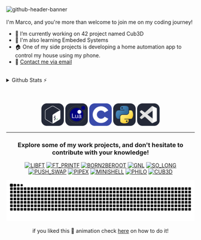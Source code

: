 
<img width="1700" height="460" alt="github-header-banner" src="https://github.com/user-attachments/assets/327af084-2cce-4c84-ba64-53cba6718a60" />
<br>
<br>
I'm Marco, and you're more than welcome to join me on my coding journey!

  - 🔭 I’m currently working on 42 project named Cub3D
  - 🌱 I'm also learning Embeded Systems
  - 🏠 One of my side projects is developing a home automation app to control my house using my phone.
  - 📧 [Contact me via email](mailto:marco_miguelote@hotmail.com)
<br>

<details>
  <summary>Github Stats ⚡</summary>
  <br>

  <div align="center" style="display: flex; justify-content: center; gap: 10px;">
    <img height="180em" src="https://github-readme-stats.vercel.app/api?username=mmiguelo&show_icons=true&locale=en&theme=slateorange" alt="mmiguelo" /> 
    <img height="180em" src="https://github-readme-stats.vercel.app/api/top-langs?username=mmiguelo&show_icons=true&locale=en&theme=slateorange&layout=compact" alt="mmiguelo" /> 
  </div>
</details>
<br>
<br>
<p align="center">
    <img alt="miguelote-bash" height="60" width="60" src="https://github.com/tandpfun/skill-icons/blob/main/icons/Bash-Dark.svg" />
    <img alt="miguelote-lua" height="60" width="60" src="https://github.com/tandpfun/skill-icons/blob/main/icons/Lua-Dark.svg" />
    <img alt="miguelote-c" height="60" width="60" src="https://github.com/tandpfun/skill-icons/blob/main/icons/C.svg" />
    <img alt="miguelote-python" height="60" width="60" src="https://github.com/tandpfun/skill-icons/blob/main/icons/Python-Dark.svg" />
    <img alt="miguelote-vscode" height="60" width="60" src="https://github.com/tandpfun/skill-icons/blob/main/icons/VSCode-Dark.svg" />
</p>

---
<div align="center">
<h3><b>Explore some of my work projects, and don't hesitate to contribute with your knowledge!</b></h3>
  
[![LIBFT](https://github.com/mmiguelo/42-project-badges/blob/main/badges/libftm.png)](https://github.com/mmiguelo/LIBFT) [![FT_PRINTF](https://github.com/mmiguelo/42-project-badges/blob/main/badges/ft_printfe.png)](https://github.com/mmiguelo/ft_printf) [![BORN2BEROOT](https://github.com/mmiguelo/42-project-badges/blob/main/badges/born2berootm.png)]() [![GNL](https://github.com/mmiguelo/42-project-badges/blob/main/badges/get_next_linee.png)](https://github.com/mmiguelo/Get_next_Line) [![SO_LONG](https://github.com/mmiguelo/42-project-badges/blob/main/badges/so_longe.png)](https://github.com/mmiguelo/so_long) [![PUSH_SWAP](https://github.com/mmiguelo/42-project-badges/blob/main/badges/push_swape.png)](https://github.com/mmiguelo/Push_Swap) [![PIPEX](https://github.com/mmiguelo/42-project-badges/blob/main/badges/pipexm.png)](https://github.com/mmiguelo/pipex) [![MINISHELL](https://github.com/mmiguelo/42-project-badges/blob/main/badges/minishelln.png)](https://github.com/mmiguelo/minishell) [![PHILO](https://github.com/mmiguelo/42-project-badges/blob/main/badges/philosophersn.png)](https://github.com/mmiguelo/philosophers) [![CUB3D](https://github.com/mmiguelo/42-project-badges/blob/main/badges/cub3dn.png)](https://github.com/mmiguelo/Cub3d)

<div>
<picture>
  <source media="(prefers-color-scheme: dark)" srcset="https://raw.githubusercontent.com/mmiguelo/mmiguelo/output/github-contribution-grid-snake-dark.svg">
  <source media="(prefers-color-scheme: light)" srcset="https://raw.githubusercontent.com/mmiguelo/mmiguelo/output/github-contribution-grid-snake.svg">
  <img alt="github contribution grid snake animation" src="https://raw.githubusercontent.com/mmiguelo/mmiguelo/output/github-contribution-grid-snake.svg">
</picture>
</div>

if you liked this 🐍 animation check <a href="https://github.com/mmiguelo/profile_snake_animation">here</a> on how to do it!
